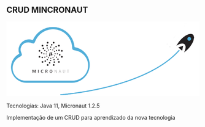 ## CRUD MINCRONAUT
<img src="assets/micronaut-logo.png">

Tecnologias: Java 11, Micronaut 1.2.5

Implementação de um CRUD para aprendizado da nova tecnologia
